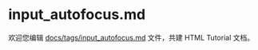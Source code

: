 input_autofocus.md
===

欢迎您编辑 <a target="__blank" href="https://github.com/jaywcjlove/html-tutorial/blob/main/docs/tags/input_autofocus.md">docs/tags/input_autofocus.md</a> 文件，共建 HTML Tutorial 文档。